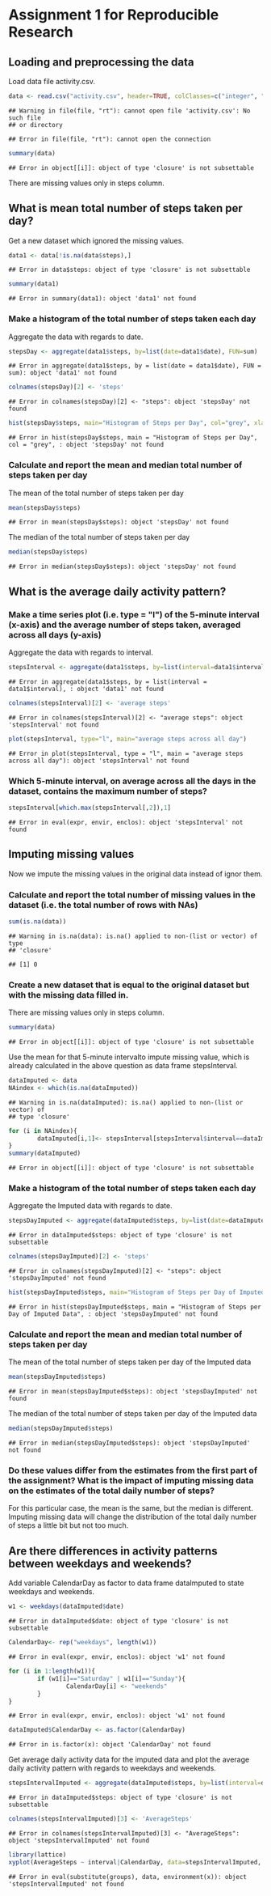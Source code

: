 Assignment 1 for Reproducible Research
========================================================

## Loading and preprocessing the data

Load data file activity.csv. 


```r
data <- read.csv("activity.csv", header=TRUE, colClasses=c("integer", "Date", "integer"))
```

```
## Warning in file(file, "rt"): cannot open file 'activity.csv': No such file
## or directory
```

```
## Error in file(file, "rt"): cannot open the connection
```

```r
summary(data)
```

```
## Error in object[[i]]: object of type 'closure' is not subsettable
```

There are missing values only in steps column. 

## What is mean total number of steps taken per day?

Get a new dataset which ignored the missing values. 


```r
data1 <- data[!is.na(data$steps),]
```

```
## Error in data$steps: object of type 'closure' is not subsettable
```

```r
summary(data1)
```

```
## Error in summary(data1): object 'data1' not found
```

### Make a histogram of the total number of steps taken each day

Aggregate the data with regards to date. 


```r
stepsDay <- aggregate(data1$steps, by=list(date=data1$date), FUN=sum)
```

```
## Error in aggregate(data1$steps, by = list(date = data1$date), FUN = sum): object 'data1' not found
```

```r
colnames(stepsDay)[2] <- 'steps'
```

```
## Error in colnames(stepsDay)[2] <- "steps": object 'stepsDay' not found
```

```r
hist(stepsDay$steps, main="Histogram of Steps per Day", col="grey", xlab="steps per day", ylab="frequency")
```

```
## Error in hist(stepsDay$steps, main = "Histogram of Steps per Day", col = "grey", : object 'stepsDay' not found
```

### Calculate and report the mean and median total number of steps taken per day

The mean of the total number of steps taken per day

```r
mean(stepsDay$steps)
```

```
## Error in mean(stepsDay$steps): object 'stepsDay' not found
```

The median of the total number of steps taken per day

```r
median(stepsDay$steps)
```

```
## Error in median(stepsDay$steps): object 'stepsDay' not found
```

## What is the average daily activity pattern?

### Make a time series plot (i.e. type = "l") of the 5-minute interval (x-axis) and the average number of steps taken, averaged across all days (y-axis)

Aggregate the data with regards to interval. 


```r
stepsInterval <- aggregate(data1$steps, by=list(interval=data1$interval), FUN=mean)
```

```
## Error in aggregate(data1$steps, by = list(interval = data1$interval), : object 'data1' not found
```

```r
colnames(stepsInterval)[2] <- 'average steps'
```

```
## Error in colnames(stepsInterval)[2] <- "average steps": object 'stepsInterval' not found
```

```r
plot(stepsInterval, type="l", main="average steps across all day")
```

```
## Error in plot(stepsInterval, type = "l", main = "average steps across all day"): object 'stepsInterval' not found
```

### Which 5-minute interval, on average across all the days in the dataset, contains the maximum number of steps?


```r
stepsInterval[which.max(stepsInterval[,2]),1]
```

```
## Error in eval(expr, envir, enclos): object 'stepsInterval' not found
```


## Imputing missing values

Now we impute the missing values in the original data instead of ignor them.

### Calculate and report the total number of missing values in the dataset (i.e. the total number of rows with NAs)



```r
sum(is.na(data))
```

```
## Warning in is.na(data): is.na() applied to non-(list or vector) of type
## 'closure'
```

```
## [1] 0
```

### Create a new dataset that is equal to the original dataset but with the missing data filled in.

There are missing values only in steps column. 


```r
summary(data)
```

```
## Error in object[[i]]: object of type 'closure' is not subsettable
```

Use the mean for that 5-minute intervalto impute missing value, which is already calculated in the above question as data frame stepsInterval. 


```r
dataImputed <- data
NAindex <- which(is.na(dataImputed))
```

```
## Warning in is.na(dataImputed): is.na() applied to non-(list or vector) of
## type 'closure'
```

```r
for (i in NAindex){
        dataImputed[i,1]<- stepsInterval[stepsInterval$interval==dataImputed$interval[i],2]
}
summary(dataImputed)
```

```
## Error in object[[i]]: object of type 'closure' is not subsettable
```


### Make a histogram of the total number of steps taken each day

Aggregate the Imputed data with regards to date. 


```r
stepsDayImputed <- aggregate(dataImputed$steps, by=list(date=dataImputed$date), FUN=sum)
```

```
## Error in dataImputed$steps: object of type 'closure' is not subsettable
```

```r
colnames(stepsDayImputed)[2] <- 'steps'
```

```
## Error in colnames(stepsDayImputed)[2] <- "steps": object 'stepsDayImputed' not found
```

```r
hist(stepsDayImputed$steps, main="Histogram of Steps per Day of Imputed Data", col="grey", xlab="steps per day", ylab="frequency")
```

```
## Error in hist(stepsDayImputed$steps, main = "Histogram of Steps per Day of Imputed Data", : object 'stepsDayImputed' not found
```

### Calculate and report the mean and median total number of steps taken per day 

The mean of the total number of steps taken per day of the Imputed data

```r
mean(stepsDayImputed$steps)
```

```
## Error in mean(stepsDayImputed$steps): object 'stepsDayImputed' not found
```

The median of the total number of steps taken per day of the Imputed data

```r
median(stepsDayImputed$steps)
```

```
## Error in median(stepsDayImputed$steps): object 'stepsDayImputed' not found
```

### Do these values differ from the estimates from the first part of the assignment? What is the impact of imputing missing data on the estimates of the total daily number of steps?

For this particular case, the mean is the same, but the median is different.  Imputing missing data will change the distribution of the total daily number of steps a little bit but not too much.


## Are there differences in activity patterns between weekdays and weekends?

Add variable CalendarDay as factor to data frame dataImputed to state weekdays and weekends. 


```r
w1 <- weekdays(dataImputed$date)
```

```
## Error in dataImputed$date: object of type 'closure' is not subsettable
```

```r
CalendarDay<- rep("weekdays", length(w1))
```

```
## Error in eval(expr, envir, enclos): object 'w1' not found
```

```r
for (i in 1:length(w1)){
        if (w1[i]=="Saturday" | w1[i]=="Sunday"){
                CalendarDay[i] <- "weekends"
        }
}
```

```
## Error in eval(expr, envir, enclos): object 'w1' not found
```

```r
dataImputed$CalendarDay <- as.factor(CalendarDay)
```

```
## Error in is.factor(x): object 'CalendarDay' not found
```

Get average daily activity data for the imputed data and plot the average daily activity pattern with regards to weekdays and weekends.


```r
stepsIntervalImputed <- aggregate(dataImputed$steps, by=list(interval=dataImputed$interval, CalendarDay= dataImputed$CalendarDay), FUN=mean)
```

```
## Error in dataImputed$steps: object of type 'closure' is not subsettable
```

```r
colnames(stepsIntervalImputed)[3] <- 'AverageSteps'
```

```
## Error in colnames(stepsIntervalImputed)[3] <- "AverageSteps": object 'stepsIntervalImputed' not found
```

```r
library(lattice)
xyplot(AverageSteps ~ interval|CalendarDay, data=stepsIntervalImputed, layout=c(1,2), type="l", xlab="Intervals", ylab="average steps", main="Comparison of Average Daily Activity Pattern between Weekdays and Weekends")
```

```
## Error in eval(substitute(groups), data, environment(x)): object 'stepsIntervalImputed' not found
```

